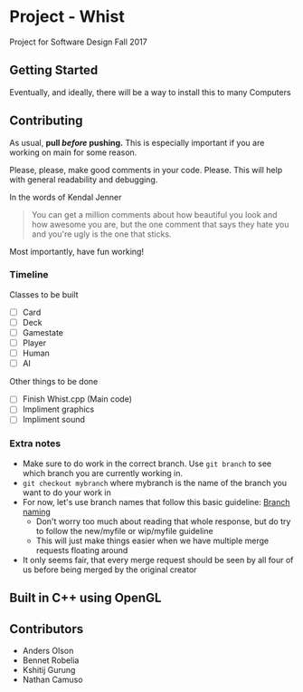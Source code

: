# Project - Whist
Project for Software Design Fall 2017

## Getting Started
Eventually, and ideally, there will be a way to install this to many Computers

## Contributing
As usual, **pull _before_ pushing.** This is especially important if you are working on main for some reason.

Please, please, make good comments in your code. Please. This will help with general readability and debugging.

In the words of Kendal Jenner
>You can get a million comments about how beautiful you look and how awesome you are, but the one comment that says they hate you and you're ugly is the one that sticks.

Most importantly, have fun working!

### Timeline
Classes to be built
- [ ] Card
- [ ] Deck
- [ ] Gamestate
- [ ] Player
- [ ] Human
- [ ] AI

Other things to be done
- [ ] Finish Whist.cpp (Main code)
- [ ] Impliment graphics
- [ ] Impliment sound

### Extra notes
- Make sure to do work in the correct branch. Use `git branch` to see which branch you are currently working in.
- `git checkout mybranch` where mybranch is the name of the branch you want to do your work in
- For now, let's use branch names that follow this basic guideline: [Branch naming](https://stackoverflow.com/a/6065944)
  - Don't worry too much about reading that whole response, but do try to follow the new/myfile or wip/myfile guideline
  - This will just make things easier when we have multiple merge requests floating around
- It only seems fair, that every merge request should be seen by all four of us before being merged by the original creator

## Built in C++ using OpenGL

## Contributors
- Anders Olson
- Bennet Robelia
- Kshitij Gurung
- Nathan Camuso